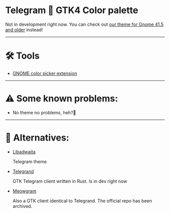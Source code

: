 # Telegram 🤝 GTK4 Color palette

Not in development right now. You can check out [our theme for Gnome 41.5 and older](https://github.com/Fenimoure/Telegram-Adwaita-Dark-theme/tree/Gnome-41.5-and-older) instead!

---

# 🛠 Tools

- [GNOME color picker extension](https://extensions.gnome.org/extension/3396/color-picker/)

---

# ⚠️ Some known problems:
- No theme no problems, heh?🤔

---

# 🔄 Alternatives:

+ [Libadwaita](https://t.me/addtheme/libadwaita) 

  Telegram theme

+ [Telegrand](https://github.com/melix99/telegrand) 

  GTK Telegram client written in Rust. Is in dev right now

+ [Meowgram](https://github.com/ExposedCat/Meowgram) 

  Also a GTK client identical to Telegrand. The official repo has been archived.
